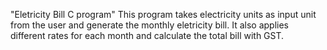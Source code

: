 "Eletricity Bill C program"
This program takes electricity units as input unit from the user and generate the monthly eletricity bill.
It also applies different rates for each month and calculate the total bill with GST.
